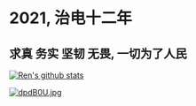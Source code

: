 # 2021, 治电十二年
## 求真 务实 坚韧 无畏, 一切为了人民

[![Ren's github stats](https://github-readme-stats.vercel.app/api?username=klren0312&show_icons=true&theme=tokyonight)](https://github.com/klren0312)


[![dpdB0U.jpg](https://s1.ax1x.com/2020/08/13/dpdB0U.jpg)](https://imgchr.com/i/dpdB0U)
